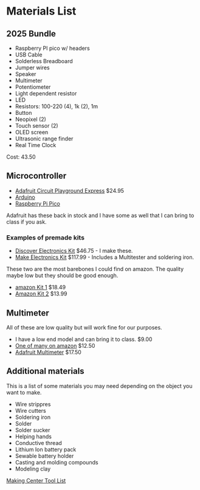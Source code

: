 # Materials List

## 2025 Bundle

- Raspberry PI pico w/ headers
- USB Cable
- Solderless Breadboard
- Jumper wires
- Speaker
- Multimeter
- Potentiometer
- Light dependent resistor
- LED
- Resistors: 100-220 (4), 1k (2), 1m
- Button
- Neopixel (2)            
- Touch sensor (2)        
- OLED screen             
- Ultrasonic range finder  
- Real Time Clock         

Cost: 43.50

## Microcontroller
- [Adafruit Circuit Playground Express](https://learn.adafruit.com/adafruit-circuit-playground-express/overview) $24.95
- [Arduino](https://store-usa.arduino.cc/products/arduino-uno-rev3?selectedStore=us)
- [Raspberry Pi Pico](https://www.adafruit.com/product/5525)

Adafruit has these back in stock and I have some as well that I can bring to class if you ask.

### Examples of premade kits

- [Discover Electronics Kit](http://sparklelabs.com/index_store.php) $46.75 - I make these.
- [Make Electronics Kit](https://www.amazon.com/Make-Electronics-Intermediate-Component-Experiments/dp/B09HL84X33/) $117.99 - Includes a Multitester and soldering iron.

These two are the most barebones I could find on amazon. The quality maybe low but they should be good enough.
- [amazon Kit 1](https://smile.amazon.com/REXQualis-Electronics-tie-Points-Breadboard-Potentiometer/dp/B073ZC68QG/) $18.49
- [Amazon Kit 2](https://smile.amazon.com/EL-CK-002-Electronic-Breadboard-Capacitor-Potentiometer/dp/B01ERP6WL4/) $13.99

## Multimeter
All of these are low quality but will work fine for our purposes.
- I have a low end model and can bring it to class. $9.00
- [One of many on amazon](https://smile.amazon.com/AstroAI-Digital-Multimeter-Voltage-Tester/dp/B01ISAMUA6/) $12.50
- [Adafruit Multimeter](https://www.adafruit.com/product/2034) $17.50

## Additional materials
This is a list of some materials you may need depending on the object you want to make.

- Wire strippres
- Wire cutters
- Soldering iron
- Solder
- Solder sucker
- Helping hands
- Conductive thread
- Lithium Ion battery pack
- Sewable battery holder
- Casting and molding compounds
- Modeling clay

[Making Center Tool List](https://drive.google.com/file/d/1dF-RaKN6y5C2Pp43RNqfa-ncEDPiNYUA/view?usp=sharing)
